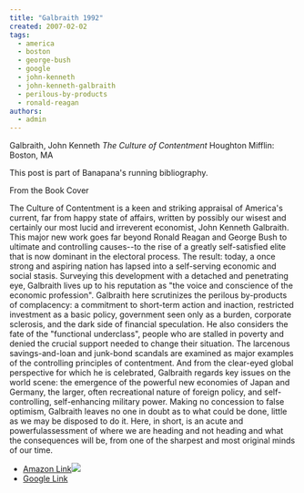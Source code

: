 ```yaml
---
title: "Galbraith 1992"
created: 2007-02-02
tags: 
  - america
  - boston
  - george-bush
  - google
  - john-kenneth
  - john-kenneth-galbraith
  - perilous-by-products
  - ronald-reagan
authors: 
  - admin
---
```


Galbraith, John Kenneth _The Culture of Contentment_ Houghton Mifflin: Boston, MA

This post is part of Banapana's running bibliography.

From the Book Cover

The Culture of Contentment is a keen and striking appraisal of America's current, far from happy state of affairs, written by possibly our wisest and certainly our most lucid and irreverent economist, John Kenneth Galbraith. This major new work goes far beyond Ronald Reagan and George Bush to ultimate and controlling causes--to the rise of a greatly self-satisfied elite that is now dominant in the electoral process. The result: today, a once strong and aspiring nation has lapsed into a self-serving economic and social stasis. Surveying this development with a detached and penetrating eye, Galbraith lives up to his reputation as "the voice and conscience of the economic profession". Galbraith here scrutinizes the perilous by-products of complacency: a commitment to short-term action and inaction, restricted investment as a basic policy, government seen only as a burden, corporate sclerosis, and the dark side of financial speculation. He also considers the fate of the "functional underclass", people who are stalled in poverty and denied the crucial support needed to change their situation. The larcenous savings-and-loan and junk-bond scandals are examined as major examples of the controlling principles of contentment. And from the clear-eyed global perspective for which he is celebrated, Galbraith regards key issues on the world scene: the emergence of the powerful new economies of Japan and Germany, the larger, often recreational nature of foreign policy, and self-controlling, self-enhancing military power. Making no concession to false optimism, Galbraith leaves no one in doubt as to what could be done, little as we may be disposed to do it. Here, in short, is an acute and powerfulassessment of where we are heading and not heading and what the consequences will be, from one of the sharpest and most original minds of our time.

- [Amazon Link](http://www.amazon.com/gp/redirect.html?ie=UTF8&location=http%3A%2F%2Fwww.amazon.com%2FCulture-Contentment-John-Kenneth-Galbraith%2Fdp%2F0395669197%2Fsr%3D8-1%2Fqid%3D1170898449&tag=wwwrussellwar-20&linkCode=ur2&camp=1789&creative=9325)![](http://www.assoc-amazon.com/e/ir?t=wwwrussellwar-20&l=ur2&o=1)
- [Google Link](http://books.google.com/books?vid=ISBN0395572282&id=pjYpsr6uhOEC&q=culture+of+contentment&dq=culture+of+contentment&pgis=1)
